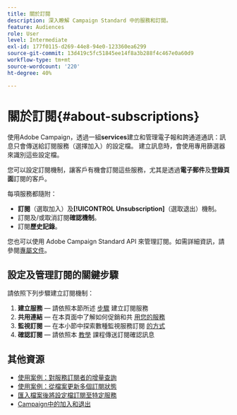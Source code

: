 ```yaml
---
title: 關於訂閱
description: 深入瞭解 Campaign Standard 中的服務和訂閱。
feature: Audiences
role: User
level: Intermediate
exl-id: 177f0115-d269-44e8-94e0-123360ea6299
source-git-commit: 13d419c5fc51845ee14f8a3b288f4c467e0a60d9
workflow-type: tm+mt
source-wordcount: '220'
ht-degree: 40%

---
```


# 關於訂閱{#about-subscriptions}

使用Adobe Campaign，透過一組&#x200B;**services**&#x200B;建立和管理電子報和跨通道通訊：訊息只會傳送給訂閱服務（選擇加入）的設定檔。 建立訊息時，會使用專用篩選器來識別這些設定檔。

您可以設定訂閱機制，讓客戶有機會訂閱這些服務，尤其是透過&#x200B;**電子郵件**&#x200B;及&#x200B;**登錄頁面**&#x200B;訂閱的客戶。

每項服務都隨附：

* **訂閱**（選取加入）及&#x200B;**[!UICONTROL Unsubscription]**（選取退出）機制。
* 訂閱及/或取消訂閱&#x200B;**確認機制**。
* 訂閱&#x200B;**歷史記錄**。

您也可以使用 Adobe Campaign Standard API 來管理訂閱。如需詳細資訊，請參閱[專屬文件](../../api/using/creating-a-service.md)。

## 設定及管理訂閱的關鍵步驟

請依照下列步驟建立訂閱機制：

1. **建立服務**  — 請依照本節所述 [步驟](../../audiences/using/creating-a-service.md) 建立訂閱服務
1. **共用連結**  — 在本頁面中了解如何促銷和共 [用您的服務](../../audiences/using/promoting-a-service.md)
1. **監視訂閱**  — 在本小節中探索數種監視服務訂閱 [的方式](../../audiences/using/monitoring-subscriptions.md)
1. **確認訂閱**  — 請依照本 [教學](../../audiences/using/confirming-subscription-to-a-service.md) 課程傳送訂閱確認訊息

## 其他資源

* [使用案例：對服務訂閱者的增量查詢](../../automating/using/incremental-query-on-subscribers.md)
* [使用案例：從檔案更新多個訂閱狀態](../../automating/using/updating-subscriptions-from-file.md)
* [匯入檔案後將設定檔訂閱至特定服務](../../automating/using/subscribing-profiles-from-file.md)
* [Campaign中的加入和退出](../../audiences/using/about-opt-in-and-opt-out-in-campaign.md)
